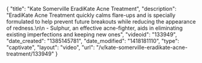 {
    "title": "Kate Somerville EradiKate Acne Treatment",
    "description": "EradiKate Acne Treatment quickly calms flare-ups and is specially formulated to help prevent future breakouts while reducing the appearance of redness.\n\n - Sulphur, an effective acne-fighter, aids in eliminating existing imperfections and keeping new ones",
    "videoid": "133949",
    "date_created": "1385145781",
    "date_modified": "1418181110",
    "type": "captivate",
    "layout": "video",
    "url": "\/v\/kate-somerville-eradikate-acne-treatment\/133949"
}